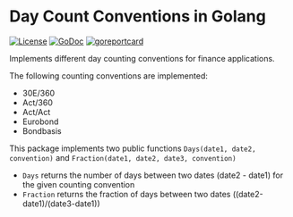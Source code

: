 # Day Count Conventions in Golang

[![License](http://img.shields.io/badge/license-MIT-red.svg?style=flat)](https://github.com/konimarti/daycount/blob/main/LICENSE)
[![GoDoc](https://godoc.org/github.com/konimarti/observer?status.svg)](https://godoc.org/github.com/konimarti/daycount)
[![goreportcard](https://goreportcard.com/badge/github.com/konimarti/observer)](https://goreportcard.com/report/github.com/konimarti/dayount)

Implements different day counting conventions for finance applications.

The following counting conventions are implemented:

- 30E/360
- Act/360
- Act/Act
- Eurobond
- Bondbasis

This package implements two public functions `Days(date1, date2, convention)` and
`Fraction(date1, date2, date3, convention)`

- `Days` returns the number of days between two dates (date2 - date1) for the given counting convention
- `Fraction` returns the fraction of days between two dates ((date2-date1)/(date3-date1))
